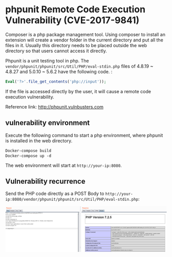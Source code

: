 # phpunit Remote Code Execution Vulnerability (CVE-2017-9841)

Composer is a php package management tool. Using composer to install an extension will create a vendor folder in the current directory and put all the files in it. Usually this directory needs to be placed outside the web directory so that users cannot access it directly.

Phpunit is a unit testing tool in php. The `vendor/phpunit/phpunit/src/Util/PHP/eval-stdin.php` files of 4.8.19 ~ 4.8.27 and 5.0.10 ~ 5.6.2 have the following code. :

```php
Eval('?>'.file_get_contents('php://input'));
```

If the file is accessed directly by the user, it will cause a remote code execution vulnerability.

Reference link: http://phpunit.vulnbusters.com

## vulnerability environment

Execute the following command to start a php environment, where phpunit is installed in the web directory.

```
Docker-compose build
Docker-compose up -d
```

The web environment will start at `http://your-ip:8080`.

## Vulnerability recurrence

Send the PHP code directly as a POST Body to `http://your-ip:8080/vendor/phpunit/phpunit/src/Util/PHP/eval-stdin.php`:

![](1.png)